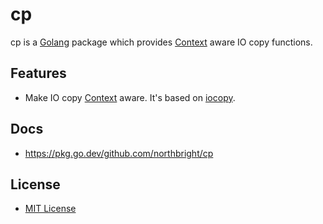 # cp

cp is a [Golang](https://golang.org) package which provides [Context](https://pkg.go.dev/context#Context) aware IO copy functions.

## Features
* Make IO copy [Context](https://pkg.go.dev/context#Context) aware.
  It's based on [iocopy](https://github.com/northbright/iocopy/).

## Docs
* <https://pkg.go.dev/github.com/northbright/cp>

## License
* [MIT License](LICENSE)
